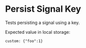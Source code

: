 # Persist Signal Key

Tests persisting a signal using a key.

<div data-signals="{foo: 0, bar: 0}" data-persist-custom="foo" data-on-load="$foo = 1; $bar = 1">
  Expected value in local storage: 
  <pre><code>custom: {"foo":1}</code></pre>
</div>
